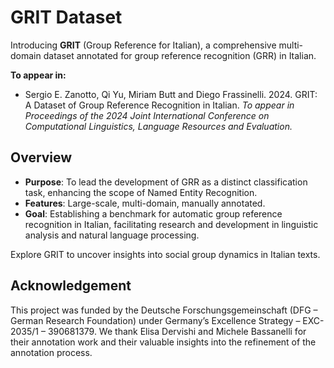 # GRIT Dataset

Introducing **GRIT** (Group Reference for Italian), a comprehensive multi-domain dataset annotated for group reference recognition (GRR) in Italian. 

**To appear in:** 
- Sergio E. Zanotto, Qi Yu, Miriam Butt and Diego Frassinelli. 2024. GRIT: A Dataset of Group Reference Recognition in Italian. *To appear in Proceedings of the 2024 Joint International Conference on Computational Linguistics, Language Resources and Evaluation.*

## Overview

- **Purpose**: To lead the development of GRR as a distinct classification task, enhancing the scope of Named Entity Recognition.
- **Features**: Large-scale, multi-domain, manually annotated.
- **Goal**: Establishing a benchmark for automatic group reference recognition in Italian, facilitating research and development in linguistic analysis and natural language processing.

Explore GRIT to uncover insights into social group dynamics in Italian texts.

## Acknowledgement
This project was funded by the Deutsche Forschungsgemeinschaft (DFG – German Research Foundation) under Germany’s Excellence Strategy – EXC-2035/1 – 390681379. We thank Elisa Dervishi and Michele Bassanelli for their annotation work and their valuable insights into the refinement of the annotation process.
